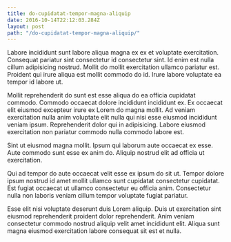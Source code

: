 ```yaml
---
title: do-cupidatat-tempor-magna-aliquip
date: 2016-10-14T22:12:03.284Z
layout: post
path: "/do-cupidatat-tempor-magna-aliquip/"
---
```


Labore incididunt sunt labore aliqua magna ex ex et voluptate exercitation. Consequat pariatur sint consectetur id consectetur sint. Id enim est nulla cillum adipisicing nostrud. Mollit do mollit exercitation ullamco pariatur est. Proident qui irure aliqua est mollit commodo do id. Irure labore voluptate ea tempor id labore ut.

Mollit reprehenderit do sunt est esse aliqua do ea officia cupidatat commodo. Commodo occaecat dolore incididunt incididunt ex. Ex occaecat elit eiusmod excepteur irure ex Lorem do magna mollit. Ad veniam exercitation nulla anim voluptate elit nulla qui nisi esse eiusmod incididunt veniam ipsum. Reprehenderit dolor qui in adipisicing. Labore eiusmod exercitation non pariatur commodo nulla commodo labore est.

Sint ut eiusmod magna mollit. Ipsum qui laborum aute occaecat ex esse. Aute commodo sunt esse ex anim do. Aliquip nostrud elit ad officia ut exercitation.

Qui ad tempor do aute occaecat velit esse ex ipsum do sit ut. Tempor dolore ipsum nostrud id amet mollit ullamco sunt cupidatat consectetur cupidatat. Est fugiat occaecat ut ullamco consectetur eu officia anim. Consectetur nulla non laboris veniam cillum tempor voluptate fugiat pariatur.

Esse elit nisi voluptate deserunt duis Lorem aliquip. Duis ut exercitation sint eiusmod reprehenderit proident dolor reprehenderit. Anim veniam consectetur commodo nostrud aliquip velit amet incididunt elit. Aliqua sunt magna eiusmod exercitation labore consequat sit est et nulla.